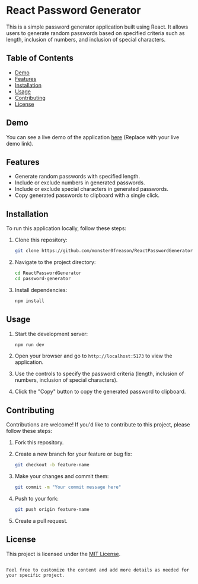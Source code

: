 
# React Password Generator

This is a simple password generator application built using React. It allows users to generate random passwords based on specified criteria such as length, inclusion of numbers, and inclusion of special characters.

## Table of Contents

- [Demo](#demo)
- [Features](#features)
- [Installation](#installation)
- [Usage](#usage)
- [Contributing](#contributing)
- [License](#license)

## Demo

You can see a live demo of the application [here](#) (Replace with your live demo link).

## Features

- Generate random passwords with specified length.
- Include or exclude numbers in generated passwords.
- Include or exclude special characters in generated passwords.
- Copy generated passwords to clipboard with a single click.

## Installation

To run this application locally, follow these steps:

1. Clone this repository:
   ```bash
   git clone https://github.com/monster0freason/ReactPasswordGenerator
   ```

2. Navigate to the project directory:
   ```bash
   cd ReactPasswordGenerator
   cd password-generator
   ```

3. Install dependencies:
   ```bash
   npm install
   ```

## Usage

1. Start the development server:
   ```bash
   npm run dev
   ```

2. Open your browser and go to `http://localhost:5173` to view the application.

3. Use the controls to specify the password criteria (length, inclusion of numbers, inclusion of special characters).

4. Click the "Copy" button to copy the generated password to clipboard.

## Contributing

Contributions are welcome! If you'd like to contribute to this project, please follow these steps:

1. Fork this repository.

2. Create a new branch for your feature or bug fix:
   ```bash
   git checkout -b feature-name
   ```

3. Make your changes and commit them:
   ```bash
   git commit -m "Your commit message here"
   ```

4. Push to your fork:
   ```bash
   git push origin feature-name
   ```

5. Create a pull request.

## License

This project is licensed under the [MIT License](LICENSE).
```

Feel free to customize the content and add more details as needed for your specific project.